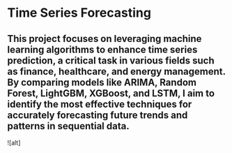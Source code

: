 # Time Series Forecasting
## This project focuses on leveraging machine learning algorithms to enhance time series prediction, a critical task in various fields such as finance, healthcare, and energy management. By comparing models like ARIMA, Random Forest, LightGBM, XGBoost, and LSTM, I aim to identify the most effective techniques for accurately forecasting future trends and patterns in sequential data.

![alt]
